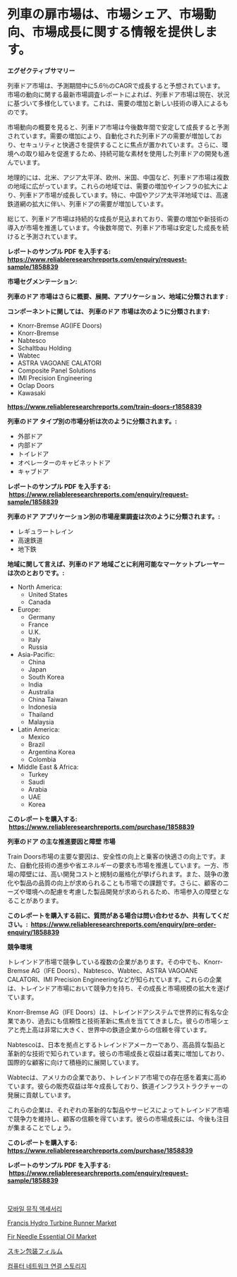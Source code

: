 <p><h1>列車の扉市場は、市場シェア、市場動向、市場成長に関する情報を提供します。</h1></p><p><strong>エグゼクティブサマリー</strong></p>
<p><p>列車ドア市場は、予測期間中に5.6％のCAGRで成長すると予想されています。市場の動向に関する最新市場調査レポートによれば、列車ドア市場は現在、状況に基づいて多様化しています。これは、需要の増加と新しい技術の導入によるものです。</p><p>市場動向の概要を見ると、列車ドア市場は今後数年間で安定して成長すると予測されています。需要の増加により、自動化された列車ドアの需要が増加しており、セキュリティと快適さを提供することに焦点が置かれています。さらに、環境への取り組みを促進するため、持続可能な素材を使用した列車ドアの開発も進んでいます。</p><p>地理的には、北米、アジア太平洋、欧州、米国、中国など、列車ドア市場は複数の地域に広がっています。これらの地域では、需要の増加やインフラの拡大により、列車ドア市場が成長しています。特に、中国やアジア太平洋地域では、高速鉄道網の拡大に伴い、列車ドアの需要が増加しています。</p><p>総じて、列車ドア市場は持続的な成長が見込まれており、需要の増加や新技術の導入が市場を推進しています。今後数年間で、列車ドア市場は安定した成長を続けると予測されています。</p></p>
<p><strong>レポートのサンプル PDF を入手する: <a href="https://www.reliableresearchreports.com/enquiry/request-sample/1858839">https://www.reliableresearchreports.com/enquiry/request-sample/1858839</a></strong></p>
<p><strong>市場セグメンテーション:</strong></p>
<p><strong> 列車のドア 市場はさらに概要、展開、アプリケーション、地域に分類されます :</strong></p>
<p><strong>コンポーネントに関しては、 列車のドア 市場は次のように分類されます: &nbsp;</strong></p>
<p><ul><li>Knorr-Bremse AG(IFE Doors)</li><li>Knorr-Bremse</li><li>Nabtesco</li><li>Schaltbau Holding</li><li>Wabtec</li><li>ASTRA VAGOANE CALATORI</li><li>Composite Panel Solutions</li><li>IMI Precision Engineering</li><li>Oclap Doors</li><li>Kawasaki</li></ul></p>
<p><strong><a href="https://www.reliableresearchreports.com/train-doors-r1858839">https://www.reliableresearchreports.com/train-doors-r1858839</a></strong></p>
<p><strong> 列車のドア タイプ別の市場分析は次のように分類されます。:</strong></p>
<p><ul><li>外部ドア</li><li>内部ドア</li><li>トイレドア</li><li>オペレーターのキャビネットドア</li><li>キャブドア</li></ul></p>
<p><strong>レポートのサンプル PDF を入手する: &nbsp;<a href="https://www.reliableresearchreports.com/enquiry/request-sample/1858839">https://www.reliableresearchreports.com/enquiry/request-sample/1858839</a></strong></p>
<p><strong> 列車のドア アプリケーション別の市場産業調査は次のように分類されます。:</strong></p>
<p><ul><li>レギュラートレイン</li><li>高速鉄道</li><li>地下鉄</li></ul></p>
<p><strong>地域に関して言えば、列車のドア 地域ごとに利用可能なマーケットプレーヤーは次のとおりです。:</strong></p>
<p><ul>
    <li>
        North America:
        <ul>
            <li>United States</li>
            <li>Canada</li>
        </ul>
    </li>
    <li>
        Europe:
        <ul>
            <li>Germany</li>
            <li>France</li>
            <li>U.K.</li>
            <li>Italy</li>
            <li>Russia</li>
        </ul>
    </li>
    <li>
        Asia-Pacific:
        <ul>
            <li>China</li>
            <li>Japan</li>
            <li>South Korea</li>
            <li>India</li>
            <li>Australia</li>
            <li>China Taiwan</li>
            <li>Indonesia</li>
            <li>Thailand</li>
            <li>Malaysia</li>
        </ul>
    </li>
    <li>
        Latin America:
        <ul>
            <li>Mexico</li>
            <li>Brazil</li>
            <li>Argentina Korea</li>
            <li>Colombia</li>
        </ul>
    </li>
    <li>
        Middle East & Africa:
        <ul>
            <li>Turkey</li>
            <li>Saudi</li>
            <li>Arabia</li>
            <li>UAE</li>
            <li>Korea</li>
        </ul>
    </li>
    </ul></p>
<p><strong>このレポートを購入する: &nbsp;<a href="https://www.reliableresearchreports.com/purchase/1858839">https://www.reliableresearchreports.com/purchase/1858839</a></strong></p>
<p><strong>列車のドア の主な推進要因と障壁 市場</strong></p>
<p><p>Train Doors市場の主要な要因は、安全性の向上と乗客の快適さの向上です。また、自動化技術の進歩や省エネルギーの要求も市場を推進しています。一方、市場の障壁には、高い開発コストと規制の厳格化が挙げられます。また、競争の激化や製品の品質の向上が求められることも市場での課題です。さらに、顧客のニーズや環境への配慮を考慮した製品開発が求められるため、市場参入の障壁となることがあります。</p></p>
<p><strong>このレポートを購入する前に、質問がある場合は問い合わせるか、共有してください。:&nbsp; <a href="https://www.reliableresearchreports.com/enquiry/pre-order-enquiry/1858839">https://www.reliableresearchreports.com/enquiry/pre-order-enquiry/1858839</a></strong></p>
<p><strong>競争環境</strong></p>
<p><p>トレインドア市場で競争している複数の企業があります。その中でも、Knorr-Bremse AG（IFE Doors）、Nabtesco、Wabtec、ASTRA VAGOANE CALATORI、IMI Precision Engineeringなどが知られています。これらの企業は、トレインドア市場において競争力を持ち、その成長と市場規模の拡大を遂げています。</p><p>Knorr-Bremse AG（IFE Doors）は、トレインドアシステムで世界的に有名な企業であり、過去にも信頼性と技術革新に焦点を当ててきました。彼らの市場シェアと売上高は非常に大きく、世界中の鉄道企業からの信頼を得ています。</p><p>Nabtescoは、日本を拠点とするトレインドアメーカーであり、高品質な製品と革新的な技術で知られています。彼らの市場成長と収益は着実に増加しており、国際的な顧客に向けて積極的に展開しています。</p><p>Wabtecは、アメリカの企業であり、トレインドア市場での存在感を着実に高めています。彼らの販売収益は年々成長しており、鉄道インフラストラクチャーの発展に貢献しています。</p><p>これらの企業は、それぞれの革新的な製品やサービスによってトレインドア市場で競争力を維持し、顧客の信頼を得ています。彼らの市場成長には、今後も注目が集まることでしょう。</p></p>
<p><strong>このレポートを購入する: &nbsp; <a href="https://www.reliableresearchreports.com/purchase/1858839">https://www.reliableresearchreports.com/purchase/1858839</a></strong></p>
<p><strong>レポートのサンプル PDF を入手する: &nbsp;<a href="https://www.reliableresearchreports.com/enquiry/request-sample/1858839">https://www.reliableresearchreports.com/enquiry/request-sample/1858839</a></strong><strong></strong></p>
<p>&nbsp;</p>
<p><p><a href="https://github.com/PhilToryphy7876567/Market-Research-Report-List-1/blob/main/756281236242.md">모바일 뮤직 액세서리</a></p><p><a href="https://github.com/mharielmesa/Market-Research-Report-List-3/blob/main/francis-hydro-turbine-runner-market.md">Francis Hydro Turbine Runner Market</a></p><p><a href="https://issuu.com/reportprime-2/docs/fir-needle-essential-oil-market-size-2030.pptx">Fir Needle Essential Oil Market</a></p><p><a href="https://medium.com/@rodhoppe07/%E3%82%B9%E3%82%AD%E3%83%B3%E3%83%91%E3%83%83%E3%82%B1%E3%83%BC%E3%82%B8%E3%83%B3%E3%82%B0%E3%83%95%E3%82%A3%E3%83%AB%E3%83%A0%E5%B8%82%E5%A0%B4%E8%A6%8F%E6%A8%A1%E3%81%AF-%E3%82%B0%E3%83%AD%E3%83%BC%E3%83%90%E3%83%AB%E7%94%A3%E6%A5%AD%E3%81%AB%E3%81%8A%E3%81%91%E3%82%8B%E6%9C%80%E8%89%AF%E3%81%AE%E3%83%9E%E3%83%BC%E3%82%B1%E3%83%86%E3%82%A3%E3%83%B3%E3%82%B0%E3%83%81%E3%83%A3%E3%83%8D%E3%83%AB%E3%82%92%E7%A4%BA%E3%81%97%E3%81%A6%E3%81%84%E3%81%BE%E3%81%99-5b5ab6b5e8db">スキン包装フィルム</a></p><p><a href="https://github.com/hzumrdvas204296/Market-Research-Report-List-1/blob/main/140970136241.md">컴퓨터 네트워크 연결 스토리지</a></p></p>